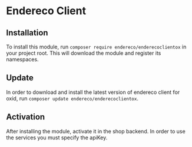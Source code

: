 # Endereco Client

## Installation

To install this module, run `composer require endereco/enderecoclientox` in your project root. This will download the module and register its namespaces.

## Update

In order to download and install the latest version of endereco client for oxid, run `composer update endereco/enderecoclientox`.

## Activation

After installing the module, activate it in the shop backend. In order to use the services you must specify the apiKey.
